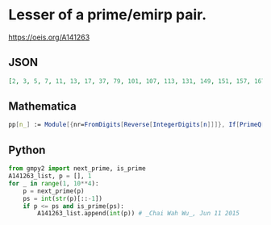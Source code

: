 # Lesser of a prime/emirp pair\.
https://oeis.org/A141263
## JSON
```JSON
[2, 3, 5, 7, 11, 13, 17, 37, 79, 101, 107, 113, 131, 149, 151, 157, 167, 179, 181, 191, 199, 313, 337, 347, 353, 359, 373, 383, 389, 709, 727, 739, 757, 769, 787, 797, 919, 929, 1009, 1021, 1031, 1033, 1061, 1069, 1091, 1097, 1103, 1109, 1151, 1153, 1181]
```
## Mathematica
```Mathematica
pp[n_] := Module[{nr=FromDigits[Reverse[IntegerDigits[n]]]}, If[PrimeQ[nr],Sort[{n,nr}]]]; Transpose[Rest[Union[pp/@Prime[Range[200]]]]][[1]] (* _Harvey P. Dale_, Dec 18 2010 *)
```
## Python
```Python
from gmpy2 import next_prime, is_prime
A141263_list, p = [], 1
for _ in range(1, 10**4):
    p = next_prime(p)
    ps = int(str(p)[::-1])
    if p <= ps and is_prime(ps):
        A141263_list.append(int(p)) # _Chai Wah Wu_, Jun 11 2015
```
